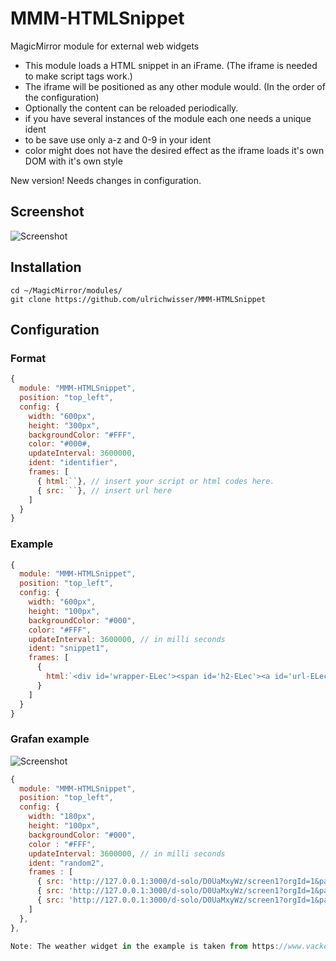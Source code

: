 # MMM-HTMLSnippet
MagicMirror module for external web widgets

- This module loads a HTML snippet in an iFrame. (The iframe is needed to make script tags work.)
- The iframe will be positioned as any other module would. (In the order of the configuration)
- Optionally the content can be reloaded periodically.
- if you have several instances of the module each one needs a unique ident
- to be save use only a-z and 0-9 in your ident
- color might does not have the desired effect as the iframe loads it's own DOM with it's own style

New version! Needs changes in configuration.



## Screenshot
![Screenshot](https://github.com/ulrichwisser/MMM-HTMLSnippet/blob/master/HTMLsnippet-screenshot-weather1.png?raw=true)

## Installation
```shell
cd ~/MagicMirror/modules/
git clone https://github.com/ulrichwisser/MMM-HTMLSnippet
```

## Configuration
### Format
```javascript
{
  module: "MMM-HTMLSnippet",
  position: "top_left",
  config: {
    width: "600px",
    height: "300px",
    backgroundColor: "#FFF",
    color: "#000#,
    updateInterval: 3600000,
    ident: "identifier",
    frames: [
      { html:``}, // insert your script or html codes here.
      { src: ``}, // insert url here
    ]
  }
}
```

### Example
```javascript
{
  module: "MMM-HTMLSnippet",
  position: "top_left",
  config: {
    width: "600px",
    height: "100px",
    backgroundColor: "#000",
    color: "#FFF",
    updateInterval: 3600000, // in milli seconds
    ident: "snippet1",
    frames: [
      {
        html:`<div id='wrapper-ELec'><span id='h2-ELec'><a id='url-ELec' href="//www.vackertvader.se/täby-erikslund">Vädret i Erikslund</a></span><div id='load-ELec'></div><a id='url_detail-ELec' href="//www.vackertvader.se/täby-erikslund">Detaljerad väderprognos</a></div><script type="text/javascript" src="//widget.vackertvader.se/widgetv3/widget_request/90247681779?bgcolor=000000&border=none&days=5&key=-ELec&lang=&maxtemp=yes&size=x120&textcolor=ffffff&unit=C&wind=yes" charset="utf-8"></script>`,
      }
    ]
  }
}

```


### Grafan example

![Screenshot](https://github.com/ulrichwisser/MMM-HTMLSnippet/blob/master/HTMLsnippet-screenshot-grafana.png?raw=true)

```javascript
{
  module: "MMM-HTMLSnippet",
  position: "top_left",
  config: {
    width: "180px",
    height: "100px",
    backgroundColor: "#000",
    color : "#FFF",
    updateInterval: 3600000, // in milli seconds
    ident: "random2",
    frames : [
      { src: 'http://127.0.0.1:3000/d-solo/D0UaMxyWz/screen1?orgId=1&panelId=17' },
      { src: 'http://127.0.0.1:3000/d-solo/D0UaMxyWz/screen1?orgId=1&panelId=20'},
      { src: 'http://127.0.0.1:3000/d-solo/D0UaMxyWz/screen1?orgId=1&panelId=21'},
    ]
  },
},
 
Note: The weather widget in the example is taken from https://www.vackertvader.se/. Please refer to their homepage for License and copyright information. At the time of my publishing it said it was free to use whereever you want.
